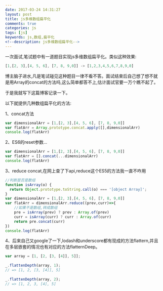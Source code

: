 ```yaml
---
date: 2017-03-24 14:31:27
layout: post
title: js多维数组扁平化
comments: true
categories: js
tags: [js]
keywords: js,数组,扁平化
<!--description: js多维数组扁平化-->
---
```

一次面试,笔试题中有一道题目实现js多维数组扁平化。类似这种效果:

```javascript
[1,[2, 3],[4, 5, 6], [7, 8, 9,0]] -> [1,2,3,4,5,6,7,8,9,0]
```
<!-- more -->
博主脑子进水,凡是笔试碰见这种题目一律不看不答。面试结束后自己想了想不就是用Array的concat的方法吗,这么简单都答不上,估计面试官要一万个瞧不起了。

于是我就写下这篇博客记录一下。

以下就提供几种数组扁平化的方法:

1、concat方法

```javascript
var dimensionalArr = [1,[2, 3],[4, 5, 6], [7, 8, 9,0]]
var flatArr = Array.prototype.concat.apply([],dimensionalArr)
console.log(flatArr)
```

2、ES6的reset参数...

```javascript
var dimensionalArr = [1,[2, 3],[4, 5, 6], [7, 8, 9,0]]
var flatArr = [].concat(...dimensionalArr)
console.log(flatArr)
```
3、reduce concat,在网上查了下api,reduce这个ES5的方法我一直不咋用

```javascript
//判断是否是数组
function isArray(o) {  
  return Object.prototype.toString.call(o) === '[object Array]';   
} 
var dimensionalArr = [1,[2, 3],[4, 5, 6], [7, 8, 9,0]]
var flatArr = dimensionalArr.reduce((prev,curr)=>{
    //如果不是数组,转成数组
    pre = isArray(prev) ? prev : Array.of(prev)
    curr = isArray(curr) ? curr : Array.of(curr)
    return pre.concat(curr)
})
console.log(flatArr)
```

4、后来自己又google了一下,lodash和underscore都有现成的方法flattern,并且在多层嵌套的情况也有对应的方法flatternDeep。
```javascript
var array = [1, [2, [3, [4]], 5]];
 
_.flattenDepth(array, 1);
// => [1, 2, [3, [4]], 5]
 
_.flattenDepth(array, 2);
// => [1, 2, 3, [4], 5]
```

